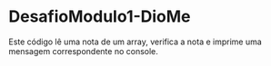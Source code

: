 # DesafioModulo1-DioMe
Este código lê uma nota de um array, verifica a nota e imprime uma mensagem correspondente no console.

